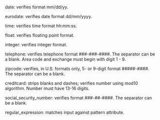 date: verifies format mm/dd/yy.

eurodate: verifies date format dd/mm/yyyy.

time: verifies time format hh:mm:ss.

float: verifies floating point format.

integer: verifies integer format.

telephone: verifies telephone format ###-###-####. The
separator can be a blank. Area code and exchange must
begin with digit 1 - 9.

zipcode: verifies, in U.S. formats only, 5- or 9-digit
format #####-####. The separator can be a blank.

creditcard: strips blanks and dashes; verifies number using
mod10 algorithm. Number must have 13-16 digits.

social_security_number: verifies format ###-##-####. The
separator can be a blank.

regular_expression: matches input against pattern
attribute.
